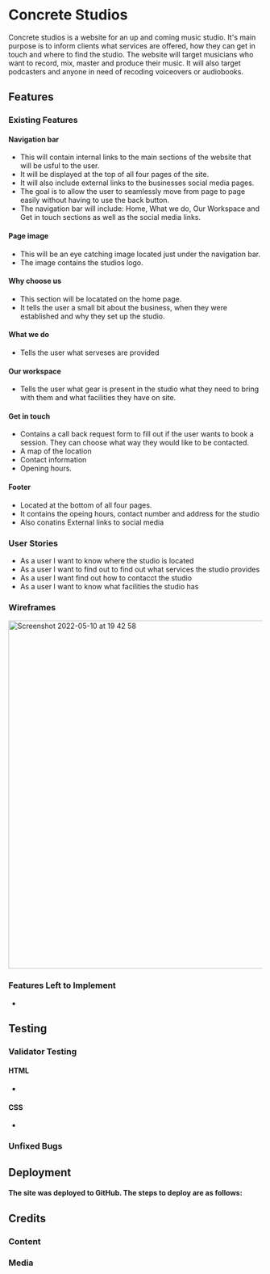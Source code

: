 # Concrete Studios
Concrete studios is a website for an up and coming music studio. It's main purpose is to inform clients what services are offered, how they can get in touch and where to find the studio.
The website will target musicians who want to record, mix, master and produce their music. It will also target podcasters and anyone in need of recoding voiceovers or audiobooks. 
## Features
### Existing Features
#### Navigation bar 
- This will contain internal links to the main sections of the website that will be usful to the user. 
- It will be displayed at the top of all four pages of the site. 
- It will also include external links to the businesses social media pages. 
- The goal is to allow the user to seamlessly move from page to page easily without having to use the back button.
- The navigation bar will include: Home, What we do, Our Workspace and Get in touch sections as well as the social media links.
#### Page image
- This will be an eye catching image located just under the navigation bar. 
- The image contains the studios logo.
#### Why choose us
- This section will be locatated on the home page. 
- It tells the user a small bit about the business, when they were established and why they set up the studio. 
#### What we do
- Tells the user what serveses are provided 
#### Our workspace
- Tells the user what gear is present in the studio what they need to bring with them and what facilities they have on site.
#### Get in touch
- Contains a call back request form to fill out if the user wants to book a session. They can choose what way they would like to be contacted.
- A map of the location
- Contact information 
- Opening hours.
#### Footer
- Located at the bottom of all four pages. 
- It contains the opeing hours, contact number and address for the studio
- Also conatins External links to social media
### User Stories
- As a user I want to know where the studio is located
- As a user I want to find out to find out what services the studio provides
- As a user I want find out how to contacct the studio
- As a user I want to know what facilities the studio has
### Wireframes
<img width="689" alt="Screenshot 2022-05-10 at 19 42 58" src="https://user-images.githubusercontent.com/102697164/167700077-148835de-c77f-4575-b115-5e1e30444e84.png">

### Features Left to Implement
- 
## Testing
### Validator Testing
#### HTML
-
#### CSS
-
### Unfixed Bugs
## Deployment
#### The site was deployed to GitHub. The steps to deploy are as follows:
## Credits
### Content
### Media
